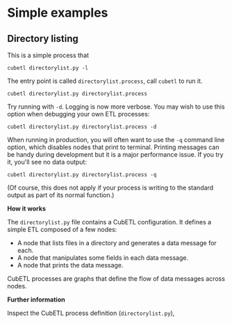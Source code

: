 # Simple examples

## Directory listing

This is a simple process that

    cubetl directorylist.py -l

The entry point is called `directorylist.process`, call `cubetl` to run it.

    cubetl directorylist.py directorylist.process

Try running with `-d`. Logging is now more verbose. You may wish to use this option
when debugging your own ETL processes:

    cubetl directorylist.py directorylist.process -d

When running in production, you will often want to use the `-q` command line option,
which disables nodes that print to terminal. Printing messages can be handy during development
but it is a major performance issue. If you try it, you'll see no data output:

    cubetl directorylist.py directorylist.process -q

(Of course, this does not apply if your process is writing to the standard
output as part of its normal function.)

**How it works**

The `directorylist.py` file contains a CubETL configuration. It defines a simple
ETL composed of a few nodes:

* A node that lists files in a directory and generates a data message for each.
* A node that manipulates some fields in each data message.
* A node that prints the data message.

CubETL processes are graphs that define the flow of data messages across nodes.

**Further information**

Inspect the CubETL process definition (`directorylist.py`),



